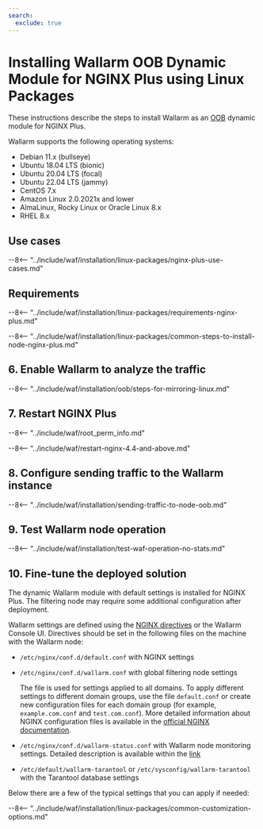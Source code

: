 ```yaml
---
search:
  exclude: true
---
```


[img-wl-console-users]:             ../../../../images/check-user-no-2fa.png
[wallarm-status-instr]:             ../../../../admin-en/configure-statistics-service.md
[memory-instr]:                     ../../../../admin-en/configuration-guides/allocate-resources-for-node.md
[waf-directives-instr]:             ../../../../admin-en/configure-parameters-en.md
[ptrav-attack-docs]:                ../../../../attacks-vulns-list.md#path-traversal
[attacks-in-ui-image]:           ../../../../images/admin-guides/test-attacks-quickstart.png
[waf-mode-instr]:                   ../../../../admin-en/configure-wallarm-mode.md
[logging-instr]:                    ../../../../admin-en/configure-logging.md
[proxy-balancer-instr]:             ../../../../admin-en/using-proxy-or-balancer-en.md
[process-time-limit-instr]:         ../../../../admin-en/configure-parameters-en.md#wallarm_process_time_limit
[configure-selinux-instr]:          ../../../../admin-en/configure-selinux.md
[configure-proxy-balancer-instr]:   ../../../../admin-en/configuration-guides/access-to-wallarm-api-via-proxy.md
[update-instr]:                     ../../../../updating-migrating/nginx-modules.md
[install-postanalytics-docs]:        ../../../../admin-en/installation-postanalytics-en.md
[dynamic-dns-resolution-nginx]:     ../../../../admin-en/configure-dynamic-dns-resolution-nginx.md
[waf-mode-recommendations]:          ../../../../about-wallarm/deployment-best-practices.md#follow-recommended-onboarding-steps
[ip-lists-docs]:                    ../../../../user-guides/ip-lists/overview.md
[versioning-policy]:                ../../../../updating-migrating/versioning-policy.md#version-list
[install-postanalytics-instr]:      ../../../../admin-en/installation-postanalytics-en.md
[img-node-with-several-instances]:  ../../../../images/user-guides/nodes/wallarm-node-with-two-instances.png
[img-create-wallarm-node]:      ../../../../images/user-guides/nodes/create-cloud-node.png
[nginx-custom]:                 ../../../custom/custom-nginx-version.md
[node-token]:                       ../../../../quickstart.md#deploy-the-wallarm-filtering-node
[api-token]:                        ../../../../user-guides/settings/api-tokens.md
[wallarm-token-types]:              ../../../../user-guides/nodes/nodes.md#api-and-node-tokens-for-node-creation
[platform]:                         ../../../../installation/supported-deployment-options.md
[oob-advantages-limitations]:       ../../overview.md#advantages-and-limitations
[web-server-mirroring-examples]:    ../overview.md#examples-of-web-server-configuration-for-traffic-mirroring
[img-grouped-nodes]:                ../../../../images/user-guides/nodes/grouped-nodes.png

# Installing Wallarm OOB Dynamic Module for NGINX Plus using Linux Packages

These instructions describe the steps to install Wallarm as an [OOB](../overview.md) dynamic module for NGINX Plus.

Wallarm supports the following operating systems:

* Debian 11.x (bullseye)
* Ubuntu 18.04 LTS (bionic)
* Ubuntu 20.04 LTS (focal)
* Ubuntu 22.04 LTS (jammy)
* CentOS 7.x
* Amazon Linux 2.0.2021x and lower
* AlmaLinux, Rocky Linux or Oracle Linux 8.x
* RHEL 8.x

## Use cases

--8<-- "../include/waf/installation/linux-packages/nginx-plus-use-cases.md"

## Requirements

--8<-- "../include/waf/installation/linux-packages/requirements-nginx-plus.md"

--8<-- "../include/waf/installation/linux-packages/common-steps-to-install-node-nginx-plus.md"

## 6. Enable Wallarm to analyze the traffic

--8<-- "../include/waf/installation/oob/steps-for-mirroring-linux.md"

## 7. Restart NGINX Plus

--8<-- "../include/waf/root_perm_info.md"

--8<-- "../include/waf/restart-nginx-4.4-and-above.md"

## 8. Configure sending traffic to the Wallarm instance

--8<-- "../include/waf/installation/sending-traffic-to-node-oob.md"

## 9. Test Wallarm node operation

--8<-- "../include/waf/installation/test-waf-operation-no-stats.md"

## 10. Fine-tune the deployed solution

The dynamic Wallarm module with default settings is installed for NGINX Plus. The filtering node may require some additional configuration after deployment.

Wallarm settings are defined using the [NGINX directives](../../../../admin-en/configure-parameters-en.md) or the Wallarm Console UI. Directives should be set in the following files on the machine with the Wallarm node:

* `/etc/nginx/conf.d/default.conf` with NGINX settings
* `/etc/nginx/conf.d/wallarm.conf` with global filtering node settings

    The file is used for settings applied to all domains. To apply different settings to different domain groups, use the file `default.conf` or create new configuration files for each domain group (for example, `example.com.conf` and `test.com.conf`). More detailed information about NGINX configuration files is available in the [official NGINX documentation](https://nginx.org/en/docs/beginners_guide.html).
* `/etc/nginx/conf.d/wallarm-status.conf` with Wallarm node monitoring settings. Detailed description is available within the [link][wallarm-status-instr]
* `/etc/default/wallarm-tarantool` or `/etc/sysconfig/wallarm-tarantool` with the Tarantool database settings

Below there are a few of the typical settings that you can apply if needed:

--8<-- "../include/waf/installation/linux-packages/common-customization-options.md"
